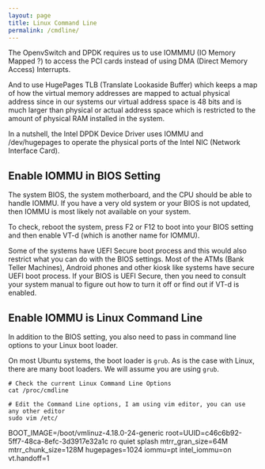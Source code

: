 ```yaml
---
layout: page
title: Linux Command Line
permalink: /cmdline/
---
```


The OpenvSwitch and DPDK requires us to use IOMMMU (IO Memory Mapped ?) to access the PCI cards instead of using DMA (Direct Memory Access) Interrupts.

And to use HugePages TLB (Translate Lookaside Buffer) which keeps a map of how the virtual memory addresses are mapped to actual physical address since in our systems our virtual address space is 48 bits and is much larger than physical or actual address space which is restricted to the amount of physical RAM installed in the system.

In a nutshell, the Intel DPDK Device Driver uses IOMMU and /dev/hugepages to operate the physical ports of the Intel NIC (Network Interface Card).

## Enable IOMMU in BIOS Setting

The system BIOS, the system motherboard, and the CPU should be able to handle IOMMU. If you have a very old system or your BIOS is not updated, then IOMMU is most likely not available on your system.

To check, reboot the system, press F2 or F12 to boot into your BIOS setting and then enable VT-d (which is another name for IOMMU). 

Some of the systems have UEFI Secure boot process and this would also restrict what you can do with the BIOS settings. Most of the ATMs (Bank Teller Machines), Android phones and other kiosk like systems have secure UEFI boot process. If your BIOS is UEFI Secure, then you need to consult your system manual to figure out how to turn it off or find out if VT-d is enabled.

## Enable IOMMU is Linux Command Line

In addition to the BIOS setting, you also need to pass in command line options to your Linux boot loader.

On most Ubuntu systems, the boot loader is `grub`. As is the case with Linux, there are many boot loaders. We will assume you are using `grub`.

```
# Check the current Linux Command Line Options
cat /proc/cmdline

# Edit the Command Line options, I am using vim editor, you can use any other editor
sudo vim /etc/
```





BOOT_IMAGE=/boot/vmlinuz-4.18.0-24-generic root=UUID=c46c6b92-5ff7-48ca-8efc-3d3917e32a1c ro quiet splash mtrr_gran_size=64M mtrr_chunk_size=128M hugepages=1024 iommu=pt intel_iommu=on vt.handoff=1
